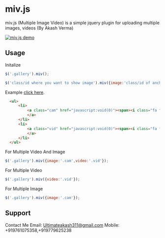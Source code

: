 # miv.js
miv.js (Multiple Image Video) is a simple jquery plugin for uploading multiple images, videos  (By Akash Verma)

<a href="javascript:;"><img src="https://mercury.promaticstechnologies.com/mivjs.gif" alt="miv.js demo"></a>

## Usage

Initalize 
```js
$('.gallery').miv();
```

```js
$('class/id where you want to show image').miv({image:'class/id of anchor ',video:'class/id of anchor'});
```
Example [click here](https://mercury.promaticstechnologies.com/MinufDB/example.html).
```html
  <ul>
      <li>
          <a class="cam" href="javascript:void(0)"><span><i class="fa fa-camera fa-fw"></i></span>
          </a>
      </li>
      <li>
          <a class="vid" href="javascript:void(0)"><span><i class="fa fa-video-camera fa-fw"></i></span>
          </a>
      </li>
  </ul>
```

For Multiple Video And Image
```js
$('.gallery').miv({image:'.cam',video:'.vid'});
```

For Multiple Video
```js
$('.gallery').miv({video:'.vid'});
```

For Multiple Image
```js
$('.gallery').miv({image:'.cam'});
```

## Support

Contact Me
Email: Ultimateakash311@gmail.com
Mobile:  +919761075358,+919779625238

